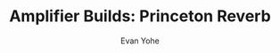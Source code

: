 ---
title: "Amplifier Builds: Princeton Reverb"
layout: post
author: Evan Yohe
tags: Build
bgcolor: success
---
